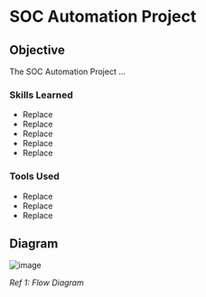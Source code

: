 # SOC Automation Project

## Objective

The SOC Automation Project ...

### Skills Learned

- Replace
- Replace
- Replace
- Replace
- Replace

### Tools Used


- Replace
- Replace
- Replace

## Diagram

![image](https://github.com/insaneocrab/SOC_Automation_Project/assets/131917864/760f1241-5a2a-4c88-af4d-b332c0ddcdb3)

*Ref 1: Flow Diagram*
